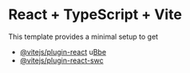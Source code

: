 # React + TypeScript + Vite
This template provides a minimal setup to get
- [@vitejs/plugin-react](https://github.com/vitejs/vite-plugin-react/blob/main/packagesplugin-react/REDM.md) u[Bbe](https://babeljs.o) 
- [@vitejs/plugin-react-swc](https://github.com/vitejs/vite-plugin-react-swc) 
